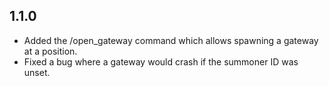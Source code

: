 ## 1.1.0
* Added the /open_gateway command which allows spawning a gateway at a position.
* Fixed a bug where a gateway would crash if the summoner ID was unset.
